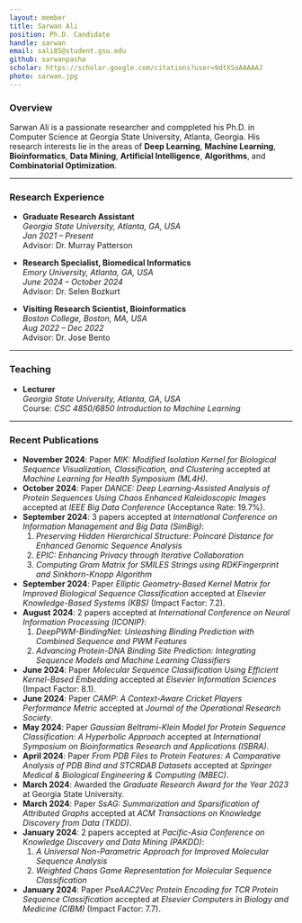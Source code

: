 ```yaml
---
layout: member
title: Sarwan Ali
position: Ph.D. Candidate
handle: sarwan
email: sali85@student.gsu.edu
github: sarwanpasha
scholar: https://scholar.google.com/citations?user=9dtXSoAAAAAJ
photo: sarwan.jpg
---
```


### Overview
Sarwan Ali is a passionate researcher and comppleted his Ph.D. in Computer Science at Georgia State University, Atlanta, Georgia. His research interests lie in the areas of **Deep Learning**, **Machine Learning**, **Bioinformatics**, **Data Mining**, **Artificial Intelligence**, **Algorithms**, and **Combinatorial Optimization**. 


---

### Research Experience
- **Graduate Research Assistant**  
  *Georgia State University, Atlanta, GA, USA*  
  *Jan 2021 – Present*  
  Advisor: Dr. Murray Patterson

- **Research Specialist, Biomedical Informatics**  
  *Emory University, Atlanta, GA, USA*  
  *June 2024 – October 2024*  
  Advisor: Dr. Selen Bozkurt

- **Visiting Research Scientist, Bioinformatics**  
  *Boston College, Boston, MA, USA*  
  *Aug 2022 – Dec 2022*  
  Advisor: Dr. Jose Bento


---

### Teaching
- **Lecturer**  
  *Georgia State University, Atlanta, GA, USA*  
  Course: *CSC 4850/6850 Introduction to Machine Learning*


---

### Recent Publications
- **November 2024**: Paper *MIK: Modified Isolation Kernel for Biological Sequence Visualization, Classification, and Clustering* accepted at *Machine Learning for Health Symposium (ML4H)*.  
- **October 2024**: Paper *DANCE: Deep Learning-Assisted Analysis of Protein Sequences Using Chaos Enhanced Kaleidoscopic Images* accepted at *IEEE Big Data Conference* (Acceptance Rate: 19.7%).  
- **September 2024**: 3 papers accepted at *International Conference on Information Management and Big Data (SimBig)*:
  1. *Preserving Hidden Hierarchical Structure: Poincaré Distance for Enhanced Genomic Sequence Analysis*  
  2. *EPIC: Enhancing Privacy through Iterative Collaboration*
  3. *Computing Gram Matrix for SMILES Strings using RDKFingerprint and Sinkhorn-Knopp Algorithm*
- **September 2024**: Paper *Elliptic Geometry-Based Kernel Matrix for Improved Biological Sequence Classification* accepted at *Elsevier Knowledge-Based Systems (KBS)* (Impact Factor: 7.2).  
- **August 2024**: 2 papers accepted at *International Conference on Neural Information Processing (ICONIP)*:
  1. *DeepPWM-BindingNet: Unleashing Binding Prediction with Combined Sequence and PWM Features*    
  2. *Advancing Protein-DNA Binding Site Prediction: Integrating Sequence Models and Machine Learning Classifiers*  
- **June 2024**: Paper *Molecular Sequence Classification Using Efficient Kernel-Based Embedding* accepted at *Elsevier Information Sciences* (Impact Factor: 8.1).  
- **June 2024**: Paper *CAMP: A Context-Aware Cricket Players Performance Metric* accepted at *Journal of the Operational Research Society*.  
- **May 2024**: Paper *Gaussian Beltrami-Klein Model for Protein Sequence Classification: A Hyperbolic Approach* accepted at *International Symposium on Bioinformatics Research and Applications (ISBRA)*.  
- **April 2024**: Paper *From PDB Files to Protein Features: A Comparative Analysis of PDB Bind and STCRDAB Datasets* accepted at *Springer Medical & Biological Engineering & Computing (MBEC)*.  
- **March 2024**: Awarded the *Graduate Research Award for the Year 2023* at Georgia State University. 
- **March 2024**: Paper *SsAG: Summarization and Sparsification of Attributed Graphs* accepted at *ACM Transactions on Knowledge Discovery from Data (TKDD)*.  
- **January 2024**: 2 papers accepted at *Pacific-Asia Conference on Knowledge Discovery and Data Mining (PAKDD)*:
  1. *A Universal Non-Parametric Approach for Improved Molecular Sequence Analysis*
  2. *Weighted Chaos Game Representation for Molecular Sequence Classification*
- **January 2024**: Paper *PseAAC2Vec Protein Encoding for TCR Protein Sequence Classification* accepted at *Elsevier Computers in Biology and Medicine (CIBM)* (Impact Factor: 7.7).  
